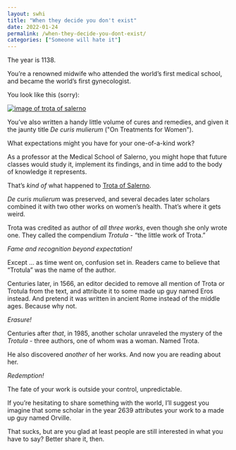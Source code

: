 ```yaml
---
layout: swhi
title: "When they decide you don't exist"
date: 2022-01-24
permalink: /when-they-decide-you-dont-exist/
categories: ["Someone will hate it"]
---
```


The year is 1138.

You’re a renowned midwife who attended the world’s first medical school, and became the world’s first gynecologist.

You look like this (sorry):

[![image of trota of salerno](https://bucketeer-e05bbc84-baa3-437e-9518-adb32be77984.s3.amazonaws.com/public/images/d33517b7-88d6-41a4-84cc-ee5d26c7bdcd_220x321.jpeg)](https://substackcdn.com/image/fetch/f_auto,q_auto:good,fl_progressive:steep/https%3A%2F%2Fbucketeer-e05bbc84-baa3-437e-9518-adb32be77984.s3.amazonaws.com%2Fpublic%2Fimages%2Fd33517b7-88d6-41a4-84cc-ee5d26c7bdcd_220x321.jpeg)

You’ve also written a handy little volume of cures and remedies, and given it the jaunty title _De curis mulierum_ ("On Treatments for Women").

What expectations might you have for your one-of-a-kind work?

As a professor at the Medical School of Salerno, you might hope that future classes would study it, implement its findings, and in time add to the body of knowledge it represents.

That’s _kind of_ what happened to [Trota of Salerno](https://en.wikipedia.org/wiki/Trota_of_Salerno).

_De curis mulierum_ was preserved, and several decades later scholars combined it with two other works on women’s health. That’s where it gets weird.

Trota was credited as author of _all three works_, even though she only wrote one. They called the compendium _Trotula_ \- “the little work of Trota.”

_Fame and recognition beyond expectation!_

Except … as time went on, confusion set in. Readers came to believe that “Trotula” was the name of the author.

Centuries later, in 1566, an editor decided to remove all mention of Trota or Trotula from the text, and attribute it to some made up guy named Eros instead. And pretend it was written in ancient Rome instead of the middle ages. Because why not.

_Erasure!_

Centuries after _that_, in 1985, another scholar unraveled the mystery of the _Trotula_ \- three authors, one of whom was a woman. Named Trota.

He also discovered _another_ of her works. And now you are reading about her.

_Redemption!_

The fate of your work is outside your control, unpredictable.

If you’re hesitating to share something with the world, I’ll suggest you imagine that some scholar in the year 2639 attributes your work to a made up guy named Orville.

That sucks, but are you glad at least people are still interested in what you have to say? Better share it, then.

